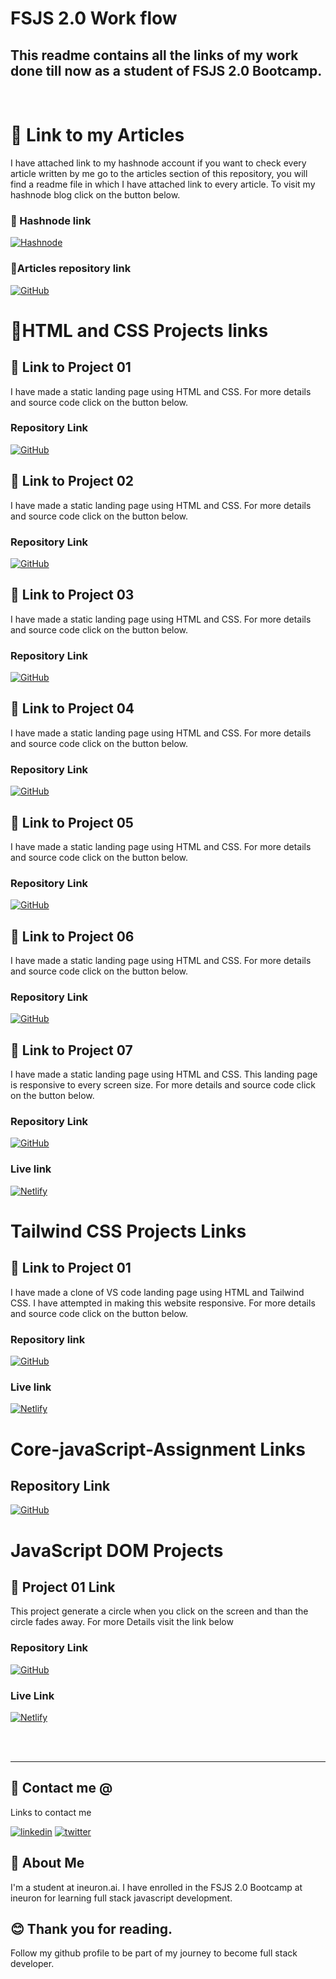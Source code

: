 
# FSJS 2.0 Work flow 
## This readme contains all the links of my work done till now as a student of FSJS 2.0 Bootcamp.
<br>

# 🔗 Link to my Articles 
I have attached link to my hashnode account if you want to check every article written by me go to the articles section of this repository, you will find a readme file in which I have attached link to every article. To visit my hashnode blog click on the button below.
### 🔗 Hashnode link
[![Hashnode](https://img.shields.io/badge/Hashnode-2962FF?style=for-the-badge&logo=hashnode&logoColor=white)](https://pritcode10.hashnode.dev/)
### 🔗Articles repository link
[![GitHub](https://img.shields.io/badge/github-%23121011.svg?style=for-the-badge&logo=github&logoColor=white)](https://github.com/pritamrajput/FSJS-2.0-workflow/tree/master/Articles)

# 🔗HTML and CSS Projects links

## 🔗 Link to Project 01
I have made a static landing page using HTML and CSS. For more details and source code click on the button below.
### Repository Link
[![GitHub](https://img.shields.io/badge/github-%23121011.svg?style=for-the-badge&logo=github&logoColor=white)](https://github.com/pritamrajput/ineuron-project-1)
## 🔗 Link to Project 02
I have made a static landing page using HTML and CSS. For more details and source code click on the button below.
### Repository Link
[![GitHub](https://img.shields.io/badge/github-%23121011.svg?style=for-the-badge&logo=github&logoColor=white)](https://github.com/pritamrajput/ineuron-project02)
## 🔗 Link to Project 03
I have made a static landing page using HTML and CSS. For more details and source code click on the button below.
### Repository Link
[![GitHub](https://img.shields.io/badge/github-%23121011.svg?style=for-the-badge&logo=github&logoColor=white)](https://github.com/pritamrajput/ineuron-Project-03)
## 🔗 Link to Project 04
I have made a static landing page using HTML and CSS. For more details and source code click on the button below.
### Repository Link
[![GitHub](https://img.shields.io/badge/github-%23121011.svg?style=for-the-badge&logo=github&logoColor=white)](https://github.com/pritamrajput/ineuron-project-04)

## 🔗 Link to Project 05
I have made a static landing page using HTML and CSS. For more details and source code click on the button below.
### Repository Link
[![GitHub](https://img.shields.io/badge/github-%23121011.svg?style=for-the-badge&logo=github&logoColor=white)](https://github.com/pritamrajput/ineuron--project-05)

## 🔗 Link to Project 06
I have made a static landing page using HTML and CSS. For more details and source code click on the button below.
### Repository Link
[![GitHub](https://img.shields.io/badge/github-%23121011.svg?style=for-the-badge&logo=github&logoColor=white)](https://github.com/pritamrajput/ineuron-project-06)

## 🔗 Link to Project 07
I have made a static landing page using HTML and CSS. This landing page is responsive to every screen size. For more details and source code click on the button below.
### Repository Link
[![GitHub](https://img.shields.io/badge/github-%23121011.svg?style=for-the-badge&logo=github&logoColor=white)](https://github.com/pritamrajput/FSJS-2.0-workflow/tree/master/HTML%20and%20CSS%20projects/Project07-%20Credit%20Card%20Landing%20Page)
### Live link
[![Netlify](https://img.shields.io/badge/netlify-%23000000.svg?style=for-the-badge&logo=netlify&logoColor=#00C7B7)](https://inquisitive-crisp-7a4c8f.netlify.app/)


# Tailwind CSS Projects Links

## 🔗 Link to Project 01
I have made a clone of VS code landing page using HTML and Tailwind CSS. I have attempted in making this website responsive. For more details and source code click on the button below.
### Repository link
[![GitHub](https://img.shields.io/badge/github-%23121011.svg?style=for-the-badge&logo=github&logoColor=white)](https://github.com/pritamrajput/FSJS2.0-VScode-Clone) 
### Live link
[![Netlify](https://img.shields.io/badge/netlify-%23000000.svg?style=for-the-badge&logo=netlify&logoColor=#00C7B7)](https://elaborate-cheesecake-93859e.netlify.app/)

# Core-javaScript-Assignment Links
## Repository Link
[![GitHub](https://img.shields.io/badge/github-%23121011.svg?style=for-the-badge&logo=github&logoColor=white)](https://github.com/pritamrajput/FSJS-2.0-workflow/tree/master/core-javascript-assignment) 

# JavaScript DOM Projects

## 🔗 Project 01 Link
This project generate a circle when you click on the screen and than the circle fades away. For more Details visit the link below
### Repository Link
[![GitHub](https://img.shields.io/badge/github-%23121011.svg?style=for-the-badge&logo=github&logoColor=white)](https://github.com/pritamrajput/FSJS-2.0-workflow/tree/master/FSJS2.0-JavaScript-Projects/Project-1) 
### Live Link
[![Netlify](https://img.shields.io/badge/netlify-%23000000.svg?style=for-the-badge&logo=netlify&logoColor=#00C7B7)](https://unrivaled-cupcake-014d42.netlify.app/)


<br>
<br>
<hr>

## 🔗 Contact me @
Links to contact me

[![linkedin](https://img.shields.io/badge/linkedin-0A66C2?style=for-the-badge&logo=linkedin&logoColor=white)](https://www.linkedin.com/in/pritam-chauhan-5b28ab16a)
[![twitter](https://img.shields.io/badge/twitter-1DA1F2?style=for-the-badge&logo=twitter&logoColor=white)](https://twitter.com/Im_pritam18)


## 🚀 About Me
I'm a student at ineuron.ai. I have enrolled in the FSJS 2.0 Bootcamp at ineuron for learning full stack javascript development.

## 😊 Thank you for reading.
Follow my github profile to be part of my journey to become full stack developer.